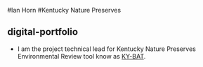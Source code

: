 #Ian Horn
#Kentucky Nature Preserves

## digital-portfolio

 - I am the project technical lead for Kentucky Nature Preserves Environmental Review tool know as [KY-BAT](https://kynaturepreserves.org "Kentucky Biological Assessment Tool").
